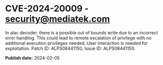 # CVE-2024-20009 - security@mediatek.com

In alac decoder, there is a possible out of bounds write due to an incorrect error handling. This could lead to remote escalation of privilege with no additional execution privileges needed. User interaction is needed for exploitation. Patch ID: ALPS08441150; Issue ID: ALPS08441150.

**Publish date:** 2024-02-05

